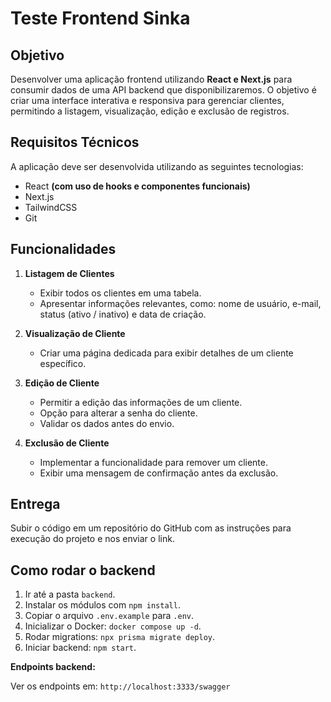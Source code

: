 # Teste Frontend Sinka

## Objetivo

Desenvolver uma aplicação frontend utilizando **React e Next.js** para consumir dados de uma API backend que disponibilizaremos. O objetivo é criar uma interface interativa e responsiva para gerenciar clientes, permitindo a listagem, visualização, edição e exclusão de registros.

## Requisitos Técnicos

A aplicação deve ser desenvolvida utilizando as seguintes tecnologias:

- React **(com uso de hooks e componentes funcionais)**
- Next.js
- TailwindCSS
- Git

## Funcionalidades

1. **Listagem de Clientes**

   - Exibir todos os clientes em uma tabela.
   - Apresentar informações relevantes, como: nome de usuário, e-mail, status (ativo / inativo) e data de criação.

2. **Visualização de Cliente**

   - Criar uma página dedicada para exibir detalhes de um cliente específico.

3. **Edição de Cliente**

   - Permitir a edição das informações de um cliente.
   - Opção para alterar a senha do cliente.
   - Validar os dados antes do envio.

4. **Exclusão de Cliente**

   - Implementar a funcionalidade para remover um cliente.
   - Exibir uma mensagem de confirmação antes da exclusão.

## Entrega

Subir o código em um repositório do GitHub com as instruções para execução do projeto e nos enviar o link.

## Como rodar o backend

1. Ir até a pasta `backend`.
2. Instalar os módulos com `npm install`.
3. Copiar o arquivo `.env.example` para `.env`.
4. Inicializar o Docker: `docker compose up -d`.
5. Rodar migrations: `npx prisma migrate deploy`.
6. Iniciar backend: `npm start`.

**Endpoints backend:**

Ver os endpoints em: `http://localhost:3333/swagger`
